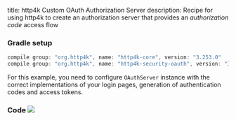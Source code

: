 title: http4k Custom OAuth Authorization Server
description: Recipe for using http4k to create an authorization server that provides an *authorization code* access flow

### Gradle setup

```groovy
compile group: "org.http4k", name: "http4k-core", version: "3.253.0"
compile group: "org.http4k", name: "http4k-security-oauth", version: "3.253.0"
```

For this example, you need to configure `OAuthServer` instance with the correct implementations of your login pages, generation of authentication codes and access tokens.

### Code [<img class="octocat" src="/img/octocat-32.png"/>](https://github.com/http4k/http4k/blob/master/src/docs/cookbook/basic_oauth_authorization_server/example.kt)

<script src="https://gist-it.appspot.com/https://github.com/http4k/http4k/blob/master/src/docs/cookbook/basic_oauth_authorization_server/example.kt"></script>
